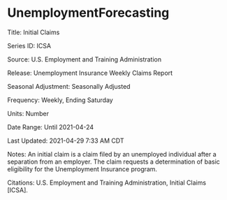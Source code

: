 # UnemploymentForecasting


Title:               Initial Claims

Series ID:           ICSA

Source:              U.S. Employment and Training Administration

Release:             Unemployment Insurance Weekly Claims Report

Seasonal Adjustment: Seasonally Adjusted

Frequency:           Weekly, Ending Saturday

Units:               Number

Date Range:          Until 2021-04-24

Last Updated:        2021-04-29 7:33 AM CDT

Notes:               An initial claim is a claim filed by an unemployed individual after a
                     separation from an employer. The claim requests a determination of
                     basic eligibility for the Unemployment Insurance program.


Citations: U.S. Employment and Training Administration, Initial Claims [ICSA].
